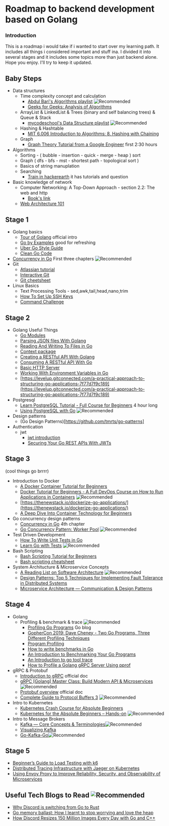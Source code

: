 # Roadmap to backend development based on Golang

### Introduction
This is a roadmap i would take if i wanted to start over my learning path. It includes all things i considered important and stuff ina.
I divided it into several stages and it includes some topics more than just backend alone. Hope you enjoy. I'll try to keep it updated.

## Baby Steps

  - Data structures
    - Time complexity concept and calculation 
      - [Abdul Bari's Algorithms playlist](https://youtu.be/0IAPZzGSbME) ![Recommended](https://img.shields.io/badge/Recommended-success)
      - [Geeks for Geeks: Analysis of Algorithms](https://www.geeksforgeeks.org/fundamentals-of-algorithms/?ref=shm#AnalysisofAlgorithms)
    - ArrayList & LinkedList & Trees (binary and self balancing trees) & Queue & Stack
      - [mycodeschool's Data Structure playlist](https://youtu.be/92S4zgXN17o) ![Recommended](https://img.shields.io/badge/Recommended-success)
    - Hashing & Hashtable
      - [MIT 6.006 Introduction to Algorithms: 8. Hashing with Chaining](https://www.youtube.com/watch?v=0M_kIqhwbFo&list=PLUl4u3cNGP61Oq3tWYp6V_F-5jb5L2iHb&index=10)
    - Graph
      - [Graph Theory Tutorial from a Google Engineer](https://www.youtube.com/watch?v=09_LlHjoEiY) first 2:30 hours
  - Algorithms
    - Sorting - ( bubble - insertion - quick - merge - heap ) sort
    - Graph ( dfs - bfs - mst - shortest path - topological sort )
    - Basics of string manuplation
    - Searching
      - [Train in hackerearth](https://www.hackerearth.com/) it has tutorials and question 
  - Basic knowledge of network
    - Computer Networking: A Top-Down Approach - section 2.2: The web and http
      - [Book's link](https://www.ucg.ac.me/skladiste/blog_44233/objava_64433/fajlovi/Computer%20Networking%20_%20A%20Top%20Down%20Approach,%207th,%20converted.pdf)
    - [Web Architecture 101](https://medium.com/storyblocks-engineering/web-architecture-101-a3224e126947)
## Stage 1
  - Golang basics
    - [Tour of Golang](https://tour.golang.org/) official intro
    - [Go by Examples](https://gobyexample.com/) good for refreshing
    - [Uber Go Style Guide](https://github.com/uber-go/guide/blob/master/style.md)
    - [Clean Go Code](https://github.com/Pungyeon/clean-go-article)
  - [Concurrency in Go](https://www.oreilly.com/library/view/concurrency-in-go/9781491941294/) First three chapters ![Recommended](https://img.shields.io/badge/Recommended-success)
  - Git
    - [Atlassian tutorial](https://www.atlassian.com/git/tutorials)
    - [Interactive Git](https://learngitbranching.js.org/)
    - [Git cheetsheet](https://education.github.com/git-cheat-sheet-education.pdf)
  - Linux Basics
    - Text Processing Tools - sed,awk,tail,head,nano,trim
    - [How To Set Up SSH Keys](https://www.digitalocean.com/community/tutorials/how-to-set-up-ssh-keys-2)
    - [Command Challenge](https://cmdchallenge.com/)

## Stage 2
  - Golang Useful Things
    - [Go Modules](https://tutorialedge.net/golang/go-modules-tutorial/)
    - [Parsing JSON files With Golang](https://tutorialedge.net/golang/parsing-json-with-golang/)
    - [Reading And Writing To Files in Go](https://tutorialedge.net/golang/reading-writing-files-in-go/)
    - [Context package](https://www.practical-go-lessons.com/chap-37-context)
    - [Creating a RESTful API With Golang](https://tutorialedge.net/golang/creating-restful-api-with-golang/)
    - [Consuming A RESTful API With Go](https://tutorialedge.net/golang/consuming-restful-api-with-go/)
    - [Basic HTTP Server](https://www.practical-go-lessons.com/chap-26-basic-http-server)
    - [Working With Environment Variables in Go](https://tutorialedge.net/golang/working-with-environment-variables-in-go/)
    - [https://levelup.gitconnected.com/a-practical-approach-to-structuring-go-applications-7f77d7f9c189](https://levelup.gitconnected.com/a-practical-approach-to-structuring-go-applications-7f77d7f9c189)
  - Postgresql 
    - [Learn PostgreSQL Tutorial - Full Course for Beginners](https://www.youtube.com/watch?v=qw--VYLpxG4) 4 hour long
    - [Using PostgreSQL with Go](https://www.calhoun.io/using-postgresql-with-go/) ![Recommended](https://img.shields.io/badge/Recommended-success)
  - Design patterns
    - (Go Design Patterns)[https://github.com/tmrts/go-patterns]
  - Authentication 
    - jwt
      - [jwt introduction](https://jwt.io/introduction)
      - [Securing Your Go REST APIs With JWTs](https://tutorialedge.net/golang/authenticating-golang-rest-api-with-jwts/)
    
## Stage 3 
(cool things go brrrr)
  - Introduction to Docker
    - [A Docker Container Tutorial for Beginners](https://www.freecodecamp.org/news/what-is-docker-used-for-a-docker-container-tutorial-for-beginners/)
    - [Docker Tutorial for Beginners - A Full DevOps Course on How to Run Applications in Containers](https://www.youtube.com/watch?v=fqMOX6JJhGo) ![Recommended](https://img.shields.io/badge/Recommended-success)
    - [https://thenewstack.io/dockerize-go-applications/](https://thenewstack.io/dockerize-go-applications/)  
    - [A Deep Dive Into Container Technology for Beginners](https://www.freecodecamp.org/news/demystifying-containers-101-a-deep-dive-into-container-technology-for-beginners-d7b60d8511c1/)
  - Go concurrency design patterns
    -  [Concurrency in Go](https://www.oreilly.com/library/view/concurrency-in-go/9781491941294/) 4th chapter
    -  [Go Concurrency Pattern: Worker Pool](https://medium.com/code-chasm/go-concurrency-pattern-worker-pool-a437117025b1) ![Recommended](https://img.shields.io/badge/Recommended-success)
  - Test Driven Development 
    - [How To Write Unit Tests in Go](https://www.digitalocean.com/community/tutorials/how-to-write-unit-tests-in-go-using-go-test-and-the-testing-package)
    - [Learn Go with Tests](https://quii.gitbook.io/learn-go-with-tests/) ![Recommended](https://img.shields.io/badge/Recommended-success)
  - Bash Scripting
    - [Bash Scripting Tutorial for Beginners](https://linuxconfig.org/bash-scripting-tutorial-for-beginners)
    - [Bash scripting cheatsheet](https://devhints.io/bash)
  - System Architucture & Microservice Concepts
    - [A Reading List on Software Architecture](https://javascript.plainenglish.io/a-reading-list-on-software-architecture-108b33398fe8) ![Recommended](https://img.shields.io/badge/Recommended-success)
    - [Design Patterns: Top 5 Techniques for Implementing Fault Tolerance in Distributed Systems](https://levelup.gitconnected.com/design-patterns-top-5-techniques-for-implementing-fault-tolerance-in-distributed-systems-81bef4408c3b)
    - [Microservice Architecture — Communication & Design Patterns](https://blog.devgenius.io/microservice-architecture-communication-design-patterns-70b37beec294)

## Stage 4
  - Golang
    - Profiling & benchmark & trace ![Recommended](https://img.shields.io/badge/Recommended-success)
      - [Profiling Go Programs](https://go.dev/blog/pprof) Go blog
      - [GopherCon 2019: Dave Cheney - Two Go Programs, Three Different Profiling Techniques](https://www.youtube.com/watch?v=nok0aYiGiYA)
      - [Program Profiling](https://www.practical-go-lessons.com/chap-36-program-profiling)
      - [How to write benchmarks in Go](https://dave.cheney.net/2013/06/30/how-to-write-benchmarks-in-go)
      - [An Introduction to Benchmarking Your Go Programs](https://tutorialedge.net/golang/benchmarking-your-go-programs/)
      - [An Introduction to go tool trace](https://tutorialedge.net/golang/benchmarking-your-go-programs/)
      - [How to Profile a Golang gRPC Server Using pprof](https://betterprogramming.pub/profiling-a-golang-grpc-server-using-pprof-b6de1371fdd)
  - gRPC & Protobuf
    - [Introduction to gRPC](https://grpc.io/docs/what-is-grpc/introduction/) official doc
    - [gRPC [Golang] Master Class: Build Modern API & Microservices](https://www.udemy.com/course/grpc-golang/) ![Recommended](https://img.shields.io/badge/Recommended-success)
    - [Protobuf overview](https://developers.google.com/protocol-buffers/docs/overview) official doc
    - [Complete Guide to Protocol Buffers 3](https://www.udemy.com/course/protocol-buffers/) ![Recommended](https://img.shields.io/badge/Recommended-success)
  - Intro to Kubernetes
    - [Kubernetes Crash Course for Absolute Beginners](https://www.youtube.com/watch?v=s_o8dwzRlu4&t=15s)
    - [Kubernetes for the Absolute Beginners – Hands-on](https://kodekloud.com/courses/kubernetes-for-the-absolute-beginners-hands-on/) ![Recommended](https://img.shields.io/badge/Recommended-success)
  - Intro to Message Brokers
    - [Kafka — Core Concepts & Terminologies](https://medium.com/swlh/kafka-core-concepts-terminologies-dafa40aa9489)![Recommended](https://img.shields.io/badge/Recommended-success)
    - [Visualizing Kafka](https://timothystepro.medium.com/visualizing-kafka-20bc384803e7)
    - [Go-Kafka-Go](https://towardsdev.com/go-kafka-go-7547c38b4f09)![Recommended](https://img.shields.io/badge/Recommended-success)
 
 ## Stage 5
  - [Beginner’s Guide to Load Testing with k6](https://medium.com/swlh/beginners-guide-to-load-testing-with-k6-85ec614d2f0d)
  - [Distributed Tracing Infrastructure with Jaeger on Kubernetes](https://medium.com/@masroor.hasan/tracing-infrastructure-with-jaeger-on-kubernetes-6800132a677)
  - [Using Envoy Proxy to Improve Reliability, Security, and Observability of Microservices](https://betterprogramming.pub/using-envoy-proxy-to-improve-reliability-security-and-observability-of-microservices-85032e08d3f4)

## Useful Tech Blogs to Read ![Recommended](https://img.shields.io/badge/Recommended-success)
  - [Why Discord is switching from Go to Rust](https://blog.discord.com/why-discord-is-switching-from-go-to-rust-a190bbca2b1f)
  - [Go memory ballast: How I learnt to stop worrying and love the heap](https://blog.twitch.tv/en/2019/04/10/go-memory-ballast-how-i-learnt-to-stop-worrying-and-love-the-heap/)
  - [How Discord Resizes 150 Million Images Every Day with Go and C++](https://blog.discord.com/how-discord-resizes-150-million-images-every-day-with-go-and-c-c9e98731c65d)
